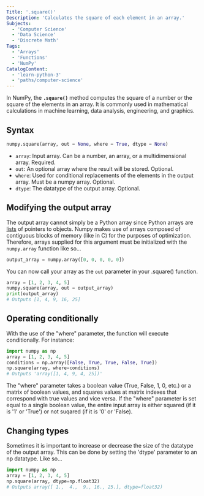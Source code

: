 ```yaml
---
Title: '.square()'
Description: 'Calculates the square of each element in an array.'
Subjects:
  - 'Computer Science'
  - 'Data Science'
  - 'Discrete Math'
Tags:
  - 'Arrays'
  - 'Functions'
  - 'NumPy'
CatalogContent:
  - 'learn-python-3'
  - 'paths/computer-science'
---
```



In NumPy, the **`.square()`** method computes the square of a number or the square of the elements in an array. It is commonly used in mathematical calculations in machine learning, data analysis, engineering, and graphics.

## Syntax
```python
numpy.square(array, out = None, where = True, dtype = None)
```
- `array`: Input array. Can be a number, an array, or a multidimensional array. Required.
- `out`: An optional array where the result will be stored. Optional.
- `where`: Used for conditional replacements of the elements in the output array. Must be a numpy
  array. Optional.
- `dtype`: The datatype of the output array. Optional.

## Modifying the output array

The output array cannot simply be a Python array since Python arrays are [lists](https://www.codecademy.com/resources/docs/python/built-in-functions/list) of pointers to
objects. Numpy makes use of arrays composed of contiguous blocks of memory (like in C)
for the purposes of optimization. Therefore, arrays supplied for this argument must be initialized
with the `numpy.array` function like so...

```python
output_array = numpy.array([0, 0, 0, 0, 0])
```
You can now call your array as the `out` parameter in your .square() function.
```python
array = [1, 2, 3, 4, 5]
numpy.square(array, out = output_array)
print(output_array)
# Outputs [1, 4, 9, 16, 25]
```

## Operating conditionally
With the use of the "where" parameter, the function will execute conditionally. For instance:

```python
import numpy as np
array = [1, 2, 3, 4, 5]
conditions = np.array([False, True, True, False, True])
np.square(array, where=conditions)
# Outputs 'array([1, 4, 9, 4, 25])'
```

The "where" parameter takes a boolean value (True, False, 1, 0, etc.) or a matrix of boolean values,
and squares values at matrix indexes that correspond with true values and vice versa. If the "where"
parameter is set equal to a single boolean value, the entire input array is either squared (if it is
'1' or 'True') or not suqared (if it is '0' or 'False).

## Changing types
Sometimes it is important to increase or decrease the size of the datatype of the output array. This
can be done by setting the 'dtype' parameter to an np datatype. Like so...

```python
import numpy as np
array = [1, 2, 3, 4, 5]
np.square(array, dtype=np.float32)
# Outputs array([ 1.,  4.,  9., 16., 25.], dtype=float32)
```

